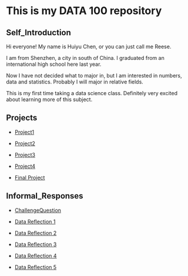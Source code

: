# This is my DATA 100 repository

## Self_Introduction
Hi everyone! My name is Huiyu Chen, or you can just call me Reese.

I am from Shenzhen, a city in south of China. I graduated from an international high school here last year.

Now I have not decided what to major in, but I am interested in numbers, data and statistics. Probably I will major in
relative fields.

This is my first time taking a data science class. Definitely very excited about learning more of this subject.


## Projects
  
- [Project1](Project1.md)
  
- [Project2](Project2.md)

- [Project3](Project3.md)

- [Project4](Project4.md)

- [Final Project](final.md)


## Informal_Responses

- [ChallengeQuestion](ChanllengeQuestion.png)

- [Data Reflection 1](Reflection1.md)

- [Data Reflection 2](Reflection2.md)

- [Data Reflection 3](Reflection3.md)

- [Data Reflection 4](Reflection4.md)

- [Data Reflection 5](Reflection5.md)
